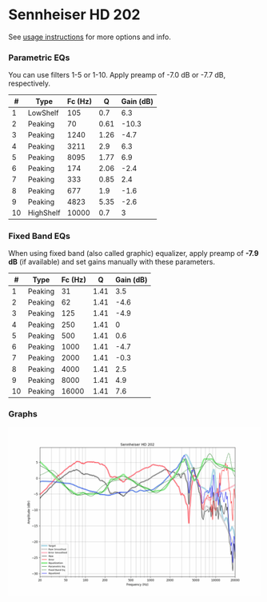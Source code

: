 # Sennheiser HD 202
See [usage instructions](https://github.com/jaakkopasanen/AutoEq#usage) for more options and info.

### Parametric EQs
You can use filters 1-5 or 1-10. Apply preamp of -7.0 dB or -7.7 dB, respectively.

|   # | Type      |   Fc (Hz) |    Q |   Gain (dB) |
|-----|-----------|-----------|------|-------------|
|   1 | LowShelf  |       105 | 0.7  |         6.3 |
|   2 | Peaking   |        70 | 0.61 |       -10.3 |
|   3 | Peaking   |      1240 | 1.26 |        -4.7 |
|   4 | Peaking   |      3211 | 2.9  |         6.3 |
|   5 | Peaking   |      8095 | 1.77 |         6.9 |
|   6 | Peaking   |       174 | 2.06 |        -2.4 |
|   7 | Peaking   |       333 | 0.85 |         2.4 |
|   8 | Peaking   |       677 | 1.9  |        -1.6 |
|   9 | Peaking   |      4823 | 5.35 |        -2.6 |
|  10 | HighShelf |     10000 | 0.7  |         3   |

### Fixed Band EQs
When using fixed band (also called graphic) equalizer, apply preamp of **-7.9 dB** (if available) and set gains manually with these parameters.

|   # | Type    |   Fc (Hz) |    Q |   Gain (dB) |
|-----|---------|-----------|------|-------------|
|   1 | Peaking |        31 | 1.41 |         3.5 |
|   2 | Peaking |        62 | 1.41 |        -4.6 |
|   3 | Peaking |       125 | 1.41 |        -4.9 |
|   4 | Peaking |       250 | 1.41 |         0   |
|   5 | Peaking |       500 | 1.41 |         0.6 |
|   6 | Peaking |      1000 | 1.41 |        -4.7 |
|   7 | Peaking |      2000 | 1.41 |        -0.3 |
|   8 | Peaking |      4000 | 1.41 |         2.5 |
|   9 | Peaking |      8000 | 1.41 |         4.9 |
|  10 | Peaking |     16000 | 1.41 |         7.6 |

### Graphs
![](./Sennheiser%20HD%20202.png)
